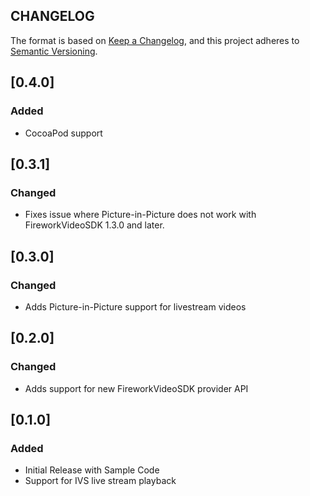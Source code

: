 ## CHANGELOG

The format is based on [Keep a Changelog](https://keepachangelog.com/en/1.0.0/),
and this project adheres to [Semantic Versioning](https://semver.org/spec/v2.0.0.html).

## [0.4.0]

### Added

  - CocoaPod support

## [0.3.1]

### Changed

  - Fixes issue where Picture-in-Picture does not work with FireworkVideoSDK 1.3.0 and later.

## [0.3.0]

### Changed

  - Adds Picture-in-Picture support for livestream videos 

## [0.2.0]

### Changed

  - Adds support for new FireworkVideoSDK provider API

## [0.1.0]

### Added

  - Initial Release with Sample Code
  - Support for IVS live stream playback
